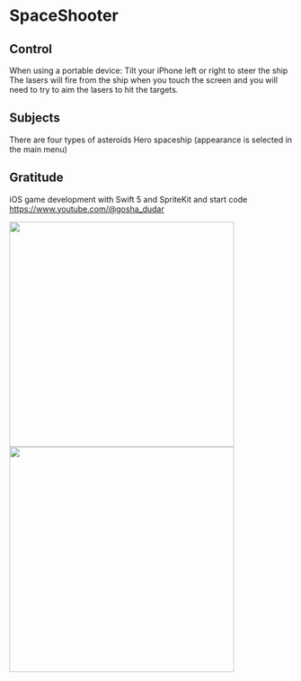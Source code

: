 # SpaceShooter


## Control

When using a portable device:
Tilt your iPhone left or right to steer the ship
The lasers will fire from the ship when you touch the screen and you will need to try to aim the lasers to hit the targets.

## Subjects

There are four types of asteroids
Hero spaceship (appearance is selected in the main menu)

## Gratitude

iOS game development with Swift 5 and SpriteKit and start code
https://www.youtube.com/@gosha_dudar

<img width="400" src="https://user-images.githubusercontent.com/121757460/213924328-3b38abaa-c6ea-4da4-a439-5451963b62fc.png">

<img width="400" src="https://user-images.githubusercontent.com/121757460/213924332-763de37f-31b9-4a3c-a35d-17ed10c12c81.png">

